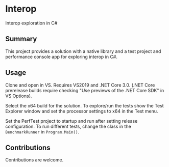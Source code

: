 # Interop
Interop exploration in C#

## Summary

This project provides a solution with a native library and a test project and performance console app for exploring interop in C#.

## Usage

Clone and open in VS. Requires VS2019 and .NET Core 3.0. (.NET Core prerelease builds require checking "Use  previews of the .NET Core SDK" in VS Options).

Select the x64 build for the solution. To explore/run the tests show the Test Explorer window and set the processor settings to x64 in the Test menu.

Set the PerfTest project to startup and run after setting release configuration. To run different tests, change the class in the `BenchmarkRunner` in `Program.Main()`.

## Contributions

Contributions are welcome.
